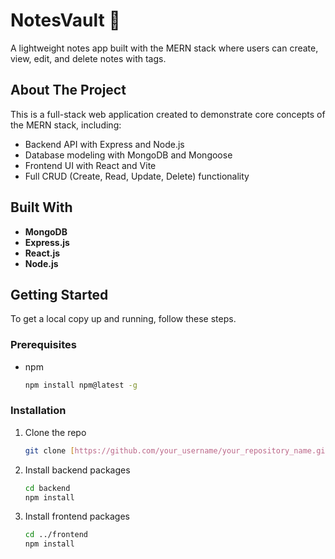# NotesVault 📝

A lightweight notes app built with the MERN stack where users can create, view, edit, and delete notes with tags.

## About The Project

This is a full-stack web application created to demonstrate core concepts of the MERN stack, including:
* Backend API with Express and Node.js
* Database modeling with MongoDB and Mongoose
* Frontend UI with React and Vite
* Full CRUD (Create, Read, Update, Delete) functionality

## Built With

* **MongoDB**
* **Express.js**
* **React.js**
* **Node.js**

## Getting Started

To get a local copy up and running, follow these steps.

### Prerequisites

* npm
    ```sh
    npm install npm@latest -g
    ```

### Installation

1.  Clone the repo
    ```sh
    git clone [https://github.com/your_username/your_repository_name.git](https://github.com/your_username/your_repository_name.git)
    ```
2.  Install backend packages
    ```sh
    cd backend
    npm install
    ```
3.  Install frontend packages
    ```sh
    cd ../frontend
    npm install
    ```
